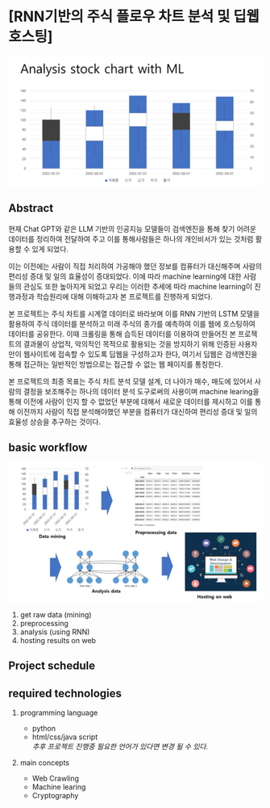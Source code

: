 # [RNN기반의 주식 플로우 차트 분석 및 딥웹 호스팅]   

![image1](imgs/img_1.png)
 ## Abstract
    
현재 Chat GPT와 같은 LLM 기반의 인공지능 모델들이 검색엔진을 통해 찾기 어려운 데이터를 정리하여 전달하여 주고 
이를 통해사람들은 하나의 개인비서가 있는 것처럼 활용할 수 있게 되었다.

이는 이전에는 사람이 직접 처리하여 가공해야 했던 정보를 컴퓨터가 대신해주며 사람의 편리성 증대 및 일의 효율성이 증대되었다. 이에 따라 machine learning에 대한 사람들의 관심도 또한 높아지게 되었고 우리는 이러한 추세에 따라 machine learning이 진행과정과 학습원리에 대해 이해하고자 본 프로젝트를 진행하게 되었다.

본 프로젝트는 주식 차트를 시계열 데이터로 바라보며 이를 RNN 기반의 LSTM 모델을 활용하여 주식 데이터를 분석하고 미래 주식의 종가를 예측하여 이를 웹에 호스팅하여 데이터를 공유한다. 이때 크롤링을 통해 습득된 데이터를 이용하여 만들어진 본 프로젝트의 결과물이 상업적, 악의적인 목적으로 활용되는 것을 방지하기 위해 인증된 사용자만이 웹사이트에 접속할 수 있도록 딥웹을 구성하고자 한다, 여기서 딥웹은 검색엔진을 통해 접근하는 일반적인 방법으로는 접근할 수 없는 웹 페이지를 통칭한다. 
   
본 프로젝트의 최종 목표는 주식 차트 분석 모델 설계, 더 나아가 매수, 매도에 있어서 사람의 결정을 보조해주는 하나의 데이터 분석 도구로써의 사용이며 machine learing을 통해 이전에 사람이 인지 할 수 없었던 부분에 대해서 새로운 데이터를 제시하고 이를 통해 이전까지 사람이 직접 분석해야했던 부분을 컴퓨터가 대신하여 편리성 증대 및 일의 효율성 상승을 추구하는 것이다. 

## basic workflow
![image2](imgs/img_2.png)

1. get raw data (mining)
2. preprocessing
3. analysis (using RNN)
4. hosting results on web

 ## Project schedule



## required technologies  
1. programming language   
    + python   
    + html/css/java script      
    *추후 프로젝트 진행중 필요한 언어가 있다면 변경 될 수 있다.*   

2. main concepts 
    + Web Crawling   
    + Machine learing   
    + Cryptography   
